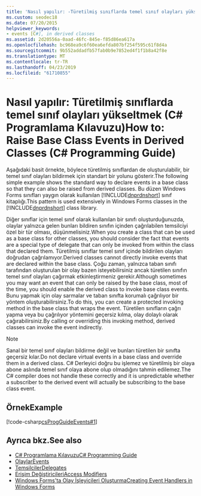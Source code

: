 ```yaml
---
title: 'Nasıl yapılır: -Türetilmiş sınıflarda temel sınıf olayları yükseltmek C# Programlama Kılavuzu'
ms.custom: seodec18
ms.date: 07/20/2015
helpviewer_keywords:
- events [C#], in derived classes
ms.assetid: 2d20556a-0aad-46fc-845e-f85d86ea617a
ms.openlocfilehash: bc968ea9c6f60ea6efda807bf254f595c61f8d4a
ms.sourcegitcommit: 9b552addadfb57fab0b9e7852ed4f1f1b8a42f8e
ms.translationtype: MT
ms.contentlocale: tr-TR
ms.lasthandoff: 04/23/2019
ms.locfileid: "61710855"
---
```

# <a name="how-to-raise-base-class-events-in-derived-classes-c-programming-guide"></a><span data-ttu-id="83c0d-102">Nasıl yapılır: Türetilmiş sınıflarda temel sınıf olayları yükseltmek (C# Programlama Kılavuzu)</span><span class="sxs-lookup"><span data-stu-id="83c0d-102">How to: Raise Base Class Events in Derived Classes (C# Programming Guide)</span></span>
<span data-ttu-id="83c0d-103">Aşağıdaki basit örnekte, böylece türetilmiş sınıflardan de oluşturulabilir, bir temel sınıf olayları bildirmek için standart bir yolunu gösterir.</span><span class="sxs-lookup"><span data-stu-id="83c0d-103">The following simple example shows the standard way to declare events in a base class so that they can also be raised from derived classes.</span></span> <span data-ttu-id="83c0d-104">Bu düzen Windows Forms sınıfları yaygın olarak kullanılan [!INCLUDE[dnprdnshort](~/includes/dnprdnshort-md.md)] sınıf kitaplığı.</span><span class="sxs-lookup"><span data-stu-id="83c0d-104">This pattern is used extensively in Windows Forms classes in the [!INCLUDE[dnprdnshort](~/includes/dnprdnshort-md.md)] class library.</span></span>  
  
 <span data-ttu-id="83c0d-105">Diğer sınıflar için temel sınıf olarak kullanılan bir sınıfı oluşturduğunuzda, olaylar yalnızca gelen bunları bildiren sınıfın içinden çağrılabilen temsilciyi özel bir tür olması, düşünmelisiniz.</span><span class="sxs-lookup"><span data-stu-id="83c0d-105">When you create a class that can be used as a base class for other classes, you should consider the fact that events are a special type of delegate that can only be invoked from within the class that declared them.</span></span> <span data-ttu-id="83c0d-106">Türetilmiş sınıflar temel sınıf içinde bildirilen olayları doğrudan çağrılamıyor.</span><span class="sxs-lookup"><span data-stu-id="83c0d-106">Derived classes cannot directly invoke events that are declared within the base class.</span></span> <span data-ttu-id="83c0d-107">Çoğu zaman, yalnızca taban sınıfı tarafından oluşturulan bir olay bazen isteyebilirsiniz ancak türetilen sınıfın temel sınıf olayları çağırmak etkinleştirmeniz gerekir.</span><span class="sxs-lookup"><span data-stu-id="83c0d-107">Although sometimes you may want an event that can only be raised by the base class, most of the time, you should enable the derived class to invoke base class events.</span></span> <span data-ttu-id="83c0d-108">Bunu yapmak için olay sarmalar ve taban sınıfta korumalı çağrılıyor bir yöntem oluşturabilirsiniz.</span><span class="sxs-lookup"><span data-stu-id="83c0d-108">To do this, you can create a protected invoking method in the base class that wraps the event.</span></span> <span data-ttu-id="83c0d-109">Türetilen sınıfların çağrı yapma veya bu çağrılıyor yöntemini geçersiz kılma, olay dolaylı olarak çağırabilirsiniz.</span><span class="sxs-lookup"><span data-stu-id="83c0d-109">By calling or overriding this invoking method, derived classes can invoke the event indirectly.</span></span>  
  
> [!NOTE]
>  <span data-ttu-id="83c0d-110">Sanal bir temel sınıf olayları bildirme değil ve bunları türetilen bir sınıfta geçersiz kılar.</span><span class="sxs-lookup"><span data-stu-id="83c0d-110">Do not declare virtual events in a base class and override them in a derived class.</span></span> <span data-ttu-id="83c0d-111">C# Derleyici doğru bu işlemez ve türetilmiş bir olaya abone aslında temel sınıf olaya abone olup olmadığını tahmin edilemez.</span><span class="sxs-lookup"><span data-stu-id="83c0d-111">The C# compiler does not handle these correctly and it is unpredictable whether a subscriber to the derived event will actually be subscribing to the base class event.</span></span>  
  
## <a name="example"></a><span data-ttu-id="83c0d-112">Örnek</span><span class="sxs-lookup"><span data-stu-id="83c0d-112">Example</span></span>  
 [!code-csharp[csProgGuideEvents#1](~/samples/snippets/csharp/VS_Snippets_VBCSharp/csProgGuideEvents/CS/Events.cs#1)]  
  
## <a name="see-also"></a><span data-ttu-id="83c0d-113">Ayrıca bkz.</span><span class="sxs-lookup"><span data-stu-id="83c0d-113">See also</span></span>

- [<span data-ttu-id="83c0d-114">C# Programlama Kılavuzu</span><span class="sxs-lookup"><span data-stu-id="83c0d-114">C# Programming Guide</span></span>](../../../csharp/programming-guide/index.md)
- [<span data-ttu-id="83c0d-115">Olaylar</span><span class="sxs-lookup"><span data-stu-id="83c0d-115">Events</span></span>](../../../csharp/programming-guide/events/index.md)
- [<span data-ttu-id="83c0d-116">Temsilciler</span><span class="sxs-lookup"><span data-stu-id="83c0d-116">Delegates</span></span>](../../../csharp/programming-guide/delegates/index.md)
- [<span data-ttu-id="83c0d-117">Erişim Değiştiricileri</span><span class="sxs-lookup"><span data-stu-id="83c0d-117">Access Modifiers</span></span>](../../../csharp/programming-guide/classes-and-structs/access-modifiers.md)
- [<span data-ttu-id="83c0d-118">Windows Forms'ta Olay İşleyicileri Oluşturma</span><span class="sxs-lookup"><span data-stu-id="83c0d-118">Creating Event Handlers in Windows Forms</span></span>](../../../../docs/framework/winforms/creating-event-handlers-in-windows-forms.md)
